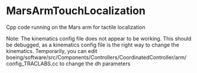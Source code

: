 # MarsArmTouchLocalization
Cpp code running on the Mars arm for tactile localization


Note: The kinematics config file does not appear to be working. This should be debugged, as a kinematics config file is the right way to change the kinematics. Temporarily, you can edit
boeing/software/src/Components/Controllers/CoordinatedController/arm/
config_TRACLABS.cc 
to change the dh parameters
